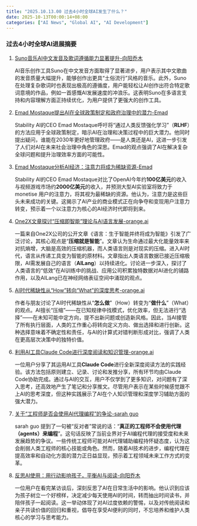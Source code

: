 ```yaml
---
title: "2025.10.13.00 过去4小时全球AI发生了什么？"
date: 2025-10-13T00:00:14+08:00
categories: ["AI News", "Global AI", "AI Development"]
---
```


### 过去4小时全球AI进展摘要

1.  [Suno音乐AI中文发音及歌词遵循能力显著提升-向阳乔木](https://x.com/vista8/status/1977385707166392764)

    AI音乐创作工具Suno在中文发音方面取得了显著进步，用户表示其中文歌曲的发音质量大幅提升，能够创作出更具“土俗流行”风格的音乐。此外，Suno在处理复杂歌词时也表现出极高的遵循度，用户能轻松让AI创作出符合特定歌词意境的作品，例如一首感慨AI发展速度的冲浪乐。这表明Suno在多语言支持和内容理解方面正持续优化，为用户提供了更强大的创作工具。

2.  [Emad Mostaque提出AI在全球政策制定和政府治理中的潜力-Emad](https://x.com/EMostaque/status/1977388965813526703)

    Stability AI的CEO Emad Mostaque呼吁将“通过人类反馈强化学习”（**RLHF**）的方法应用于全球政策制定，暗示AI在治理和决策过程中的巨大潜力。他同时提出疑问，谁能在2030年更好地管理政府——是人类还是AI，这进一步引发了人们对AI在未来社会治理中角色的深思。Emad的观点强调了AI在解决复杂全球问题和提升治理效率方面的可能性。

3.  [Emad Mostaque分析AI经济：注意力将成为稀缺资源-Emad](https://x.com/EMostaque/status/1977352468087320714)

    Stability AI的CEO Emad Mostaque对比了OpenAI今年约**100亿美元**的收入与视频游戏市场约**2000亿美元**的收入，并预测大型AI实验室将致力于 monetise 用户的注意力，将其视为最稀缺的资源。他认为，注意力是这些巨头未来成功的关键。这揭示了AI产业的商业模式正在向争夺和变现用户注意力转变，预示着一个以注意力为核心的AI经济时代即将到来。

4.  [One2X文章探讨“压缩即智能”理论与AI语言发展-orange.ai](https://x.com/oran_ge/status/1977374646036230436)

    一篇来自One2X公司的公开文章《语言：生于智能并终将成为智能》引发了广泛讨论，其核心观点是“**压缩就是智能**”。文章认为生命通过最大化能量效率来对抗熵增，大脑是高效的压缩机器，而人类语言则是对现实的压缩。进入AI时代，语言从传递工具变为智能的原材料。文章指出人类语言数据已接近压缩极限，AI需发展自己的语言（**AILang**）以持续进化。讨论进一步深入，探讨了人类语言的“低效”在AI训练中的挑战、应用公司积累独特数据对AI进化的铺路作用，以及AILang已在神经网络表征空间中涌现的观点。

5.  [AI时代稀缺性从“How”转向“What”的深度思考-orange.ai](https://x.com/oran_ge/status/1977377906595946942)

    作者与朋友讨论了AI时代稀缺性从“**怎么做**”（How）转变为“**做什么**”（What）的观点。AI擅长“压缩”——在已知规律中找模式，优化效率，但无法进行“选择”——在未知可能中定方向，提不出新问题或创造新风格。因此，当AI接管了所有执行层面，人类的工作重心将转向定义方向、做出选择和进行创新。这种选择意味着不确定性和责任，与AI的计算式对错判断形成对比，强调了人类在更高层次决策中的独特价值。

6.  [利用AI工具Claude Code进行深度阅读和知识管理-orange.ai](https://x.com/oran_ge/status/1977379257559974031)

    一位用户分享了其运用AI工具**Claude Code**进行全新深度阅读方法的实践经验。该方法包括原则建立、记录、讨论和发推分享，所有环节均由Claude Code协助完成。通过与AI的交互，用户不仅学到了更多知识，对问题有了深入思考，还高效地产生了笔记和分享推文。尽管用户表示在某些时候感觉跟不上AI的思考深度，但这种实践展示了AI在个人知识管理和深度学习辅助方面的强大潜力。

7.  [关于“工程师是否会使用AI代理编程”的争论-sarah guo](https://x.com/saranormous/status/1977344483021770976)

    sarah guo 提到了一句被“反对者”常说的话：“**真正的工程师不会使用代理（agents）来编程**”。这句话反映了当前业界对于AI编程代理的接受度和未来发展趋势的争议。一些传统工程师可能对AI代理辅助编程持怀疑态度，认为这会削弱人类工程师的核心技能或角色。然而，随着AI技术的进步，编程代理在提高效率和自动化方面的潜力正日益显现，预示着工程领域未来工作方式的变革。

8.  [反思AI使用：用行动影响孩子，平衡AI与阅读-向阳乔木](https://x.com/vista8/status/1977347778998132769)

    一位用户在看完某访谈后，深刻反思了AI在日常生活中的影响。他认识到应该为孩子树立一个好榜样，决定减少每天使用AI的时间，转而抽出时间读书，并陪伴孩子一起阅读。这一举动体现了对AI过度依赖的警惕，以及对传统阅读和亲子共读价值的回归和重视，倡导在享受AI便利的同时，不忘培养和维护人类核心的学习与思考能力。